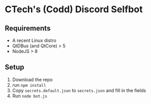 # CTech's (Codd) Discord Selfbot

## Requirements
- A recent Linux distro
- QtDBus (and QtCore) > 5
- NodeJS > 8

## Setup
1. Download the repo
2. run `npm install`
3. Copy `secrets.default.json` to `secrets.json` and fill in the fields
4. Run `node bot.js`